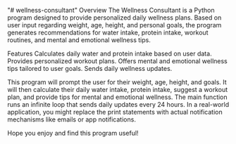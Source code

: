 "# wellness-consultant" 
Overview
The Wellness Consultant is a Python program designed to provide personalized daily wellness plans. Based on user input regarding weight, age, height, and personal goals, the program generates recommendations for water intake, protein intake, workout routines, and mental and emotional wellness tips. 

Features
Calculates daily water and protein intake based on user data.
Provides personalized workout plans.
Offers mental and emotional wellness tips tailored to user goals.
Sends daily wellness updates.

This program will prompt the user for their weight, age, height, and goals. It will then calculate their daily water intake, protein intake, suggest a workout plan, and provide tips for mental and emotional wellness. The main function runs an infinite loop that sends daily updates every 24 hours. In a real-world application, you might replace the print statements with actual notification mechanisms like emails or app notifications.

Hope you enjoy and find this program useful!
